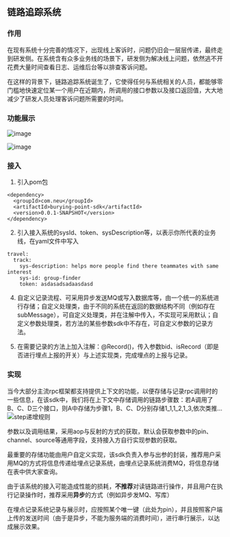 ## 链路追踪系统

### 作用
在现有系统十分完善的情况下，出现线上客诉时，问题仍旧会一层层传递，最终走到研发侧。在系统含有众多业务线的场景下，研发侧为解决线上问题，依然逃不开花费大量时间查看日志、运维后台等以排查客诉问题。

在这样的背景下，链路追踪系统诞生了，它使得任何与系统相关的人员，都能够零门槛地快速定位某一个用户在近期内，所调用的接口参数以及接口返回值，大大地减少了研发人员处理客诉问题所需要的时间。

### 功能展示
![image](https://github.com/user-attachments/assets/38b8978f-653b-4e58-b166-27fefddf7da0)

![image](https://github.com/user-attachments/assets/c8ea2f59-ed14-49e9-b438-b60abea8726a)

### 接入
1. 引入pom包
```
<dependency>
  <groupId>com.neu</groupId>
  <artifactId>burying-point-sdk</artifactId>
  <version>0.0.1-SNAPSHOT</version>
</dependency>
```
2. 引入接入系统的sysId、token、sysDescription等，以表示你所代表的业务线，在yaml文件中写入
```
travel:
  track:
    sys-description: helps more people find there teammates with same interest
    sys-id: group-finder
    token: asdasadsadaasdasd
```   
4. 自定义记录流程、可采用异步发送MQ或写入数据库等，由一个统一的系统进行存储；自定义处理类，由于不同的系统在返回的数据结构不同（例如存在subMessage），可自定义处理类，并在注解中传入，不实现可采用默认；自定义参数处理类，若方法的某些参数sdk中不存在，可自定义参数的记录方法。
 
5. 在需要记录的方法上加入注解：@Record()，传入参数bid、isRecord（即是否进行埋点上报的开关）与上述实现类，完成埋点的上报与记录。

### 实现
当今大部分主流rpc框架都支持提供上下文的功能，以便存储与记录rpc调用时的一些信息，在该sdk中，我们将在上下文中存储调用的链路步骤数：若A调用了B、C、D三个接口，则A中存储为步骤1，B、C、D分别存储1_1,1_2,1_3,依次类推...
![step递增规则](https://github.com/user-attachments/assets/65946e8b-1ced-4a8e-89af-9d3e66daf4ae)

参数以及调用结果，采用aop与反射的方式的获取，默认会获取参数中的pin、channel、source等通用字段，支持接入方自行实现参数的获取。

最重要的存储功能由用户自定义实现，该sdk负责入参与出参的封装，推荐用户采用MQ的方式将信息传递给埋点记录系统，由埋点记录系统消费MQ，将信息存储在表中供大家查询。

由于该系统的接入可能造成性能的损耗，**不推荐**对读链路进行操作，并且用户在执行记录操作时，推荐采用**异步**的方式（例如异步发MQ、写库）

在埋点记录系统记录与展示时，应按照某个唯一键（此处为pin），并且按照客户端上传的发送时间（由于是异步，不能为服务端的消费时间），进行串行展示，以达成展示效果。


